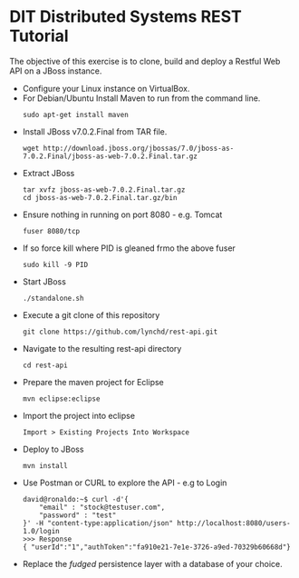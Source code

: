 DIT Distributed Systems REST Tutorial
===========================
The objective of this exercise is to clone, build and deploy a Restful Web API on a JBoss instance. 

* Configure your Linux instance on VirtualBox.
* For Debian/Ubuntu Install Maven to run from the command line. 
    ```
    sudo apt-get install maven 
    ``` 
* Install JBoss v7.0.2.Final from TAR file. 
    ```
    wget http://download.jboss.org/jbossas/7.0/jboss-as-7.0.2.Final/jboss-as-web-7.0.2.Final.tar.gz
    ```
* Extract JBoss
    ```
    tar xvfz jboss-as-web-7.0.2.Final.tar.gz
    cd jboss-as-web-7.0.2.Final.tar.gz/bin
    ```
* Ensure nothing in running on port 8080 - e.g. Tomcat     
    ```
    fuser 8080/tcp
    ```
* If so force kill where PID is gleaned frmo the above fuser
    ```    
    sudo kill -9 PID 
    ```
* Start JBoss
    ```
    ./standalone.sh
    ```
* Execute a git clone of this repository
    ```
    git clone https://github.com/lynchd/rest-api.git
    ```
* Navigate to the resulting rest-api directory
    ```
    cd rest-api
    ```
* Prepare the maven project for Eclipse
    ```
    mvn eclipse:eclipse
    ```
* Import the project into eclipse
    ```
    Import > Existing Projects Into Workspace 
    ```
* Deploy to JBoss
    ```
    mvn install
    ```
* Use Postman or CURL to explore the API - e.g to Login
    ```
    david@ronaldo:~$ curl -d'{
        "email" : "stock@testuser.com",
        "password" : "test"
    }' -H "content-type:application/json" http://localhost:8080/users-1.0/login
    >>> Response 
    { "userId":"1","authToken":"fa910e21-7e1e-3726-a9ed-70329b60668d"} 
    ``` 
* Replace the *fudged* persistence layer with a database of your choice.  

    
    
